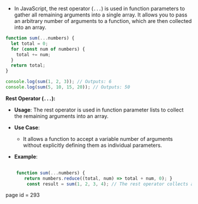 - In JavaScript, the rest operator (`...`) is used in function parameters to gather all remaining arguments into a single array. It allows you to pass an arbitrary number of arguments to a function, which are then collected into an array.

```js
function sum(...numbers) {
  let total = 0;
  for (const num of numbers) {
    total += num;
  }
  return total;
}

console.log(sum(1, 2, 3)); // Outputs: 6
console.log(sum(5, 10, 15, 20)); // Outputs: 50

```
**Rest Operator (`...`):**

- **Usage**: The rest operator is used in function parameter lists to collect the remaining arguments into an array.
    
- **Use Case**:
    
    - It allows a function to accept a variable number of arguments without explicitly defining them as individual parameters.
- **Example**:
    

```js
    
    function sum(...numbers) {
       return numbers.reduce((total, num) => total + num, 0); } 
        const result = sum(1, 2, 3, 4); // The rest operator collects all arguments (
```

page id =  293